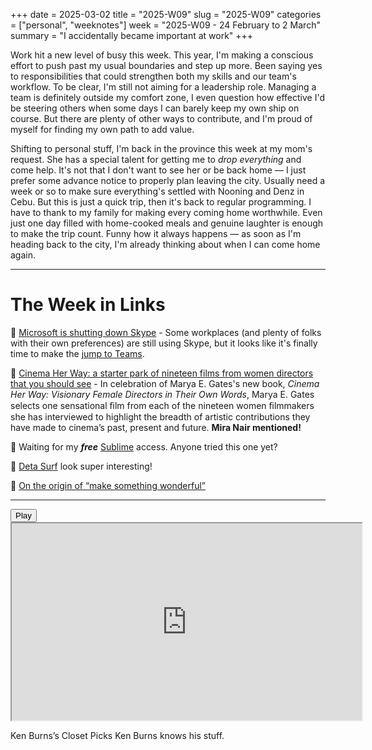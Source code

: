 +++
date = 2025-03-02
title = "2025-W09"
slug = "2025-W09"
categories = ["personal", "weeknotes"]
week = "2025-W09 - 24 February to 2 March"
summary = "I accidentally became important at work"
+++

Work hit a new level of busy this week. This year, I'm making a conscious effort to push past my usual boundaries and step up more. Been saying yes to responsibilities that could strengthen both my skills and our team's workflow. To be clear, I'm still not aiming for a leadership role. Managing a team is definitely outside my comfort zone, I even question how effective I'd be steering others when some days I can barely keep my own ship on course. But there are plenty of other ways to contribute, and I'm proud of myself for finding my own path to add value.

Shifting to personal stuff, I'm back in the province this week at my mom's request. She has a special talent for getting me to *drop everything* and come help. It's not that I don't want to see her or be back home — I just prefer some advance notice to properly plan leaving the city. Usually need a week or so to make sure everything's settled with Nooning and Denz in Cebu. But this is just a quick trip, then it's back to regular programming. I have to thank to my family for making every coming home worthwhile. Even just one day filled with home-cooked meals and genuine laughter is enough to make the trip count. Funny how it always happens — as soon as I'm heading back to the city, I'm already thinking about when I can come home again.

---

# The Week in Links

🔗 [Microsoft is shutting down Skype](https://www.theverge.com/news/621353/microsoft-skype-shutting-down-retirement-may-2025/?ref=krabf.com) - Some workplaces (and plenty of folks with their own preferences) are still using Skype, but it looks like it's finally time to make the [jump to Teams](https://support.microsoft.com/en-us/office/moving-from-skype-to-microsoft-teams-free-3c0caa26-d9db-4179-bcb3-930ae2c87570).

🔗 [Cinema Her Way: a starter park of nineteen films from women directors that you should see](https://letterboxd.com/journal/cinema-her-way-women-directors-watchlist/) - In celebration of Marya E. Gates's new book, *Cinema Her Way: Visionary Female Directors in Their Own Words*, Marya E. Gates selects one sensational ﬁlm from each of the nineteen women ﬁlmmakers she has interviewed to highlight the breadth of artistic contributions they have made to cinema’s past, present and future. **Mira Nair mentioned!**

🔗 Waiting for my ***free*** [Sublime](https://sublime.app/?ref=krabf.com) access. Anyone tried this one yet?

🔗 [Deta Surf](https://deta.surf/?ref=krabf.com) look super interesting!

 [On the origin of “make something wonderful”](https://stevejobsarchive.com/newsletters/on-the-origin-of-make-something-wonderful/?ref=krabf.com)

---

<lite-youtube videoid="NCTUZ7bX0SE" style="background-image: url(&quot;https://i.ytimg.com/vi/NCTUZ7bX0SE/hqdefault.jpg&quot;);" class="lyt-activated"><button type="button" class="lty-playbtn"><span class="lyt-visually-hidden">Play</span></button><iframe width="560" height="315" title="Play" allow="accelerometer; autoplay; encrypted-media; gyroscope; picture-in-picture" allowfullscreen="" src="https://www.youtube-nocookie.com/embed/NCTUZ7bX0SE?autoplay"></iframe></lite-youtube>

Ken Burns’s Closet Picks
Ken Burns knows his stuff.